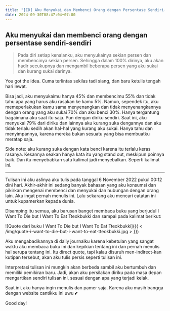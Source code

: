 ```yaml
---
title: "[ID] Aku Menyukai dan Membenci Orang dengan Persentase Sendiri-Sendiri"
date: 2024-09-30T08:47:04+07:00
---
```



## Aku menyukai dan membenci orang dengan persentase sendiri-sendiri


>Pada diri setiap kenalanku, aku menyukainya sekian persen dan membencinya sekian persen. Sehingga dalam 100% dirinya, aku akan hadir secukupnya dan mengambil beberapa persen yang aku sukai dan kurang sukai darinya.


You got the idea. Cuma terlintas sekilas tadi siang, dan baru ketulis tengah hari lewat.


Bisa jadi, aku menyukaimu hanya 45% dan membencimu 55% dan tidak tahu apa yang harus aku rasakan ke kamu 5%. Namun, sependek itu, aku memeperlakukan kamu sama menyenangkan dan tidak menyenangkannya dengan orang yang aku sukai 70% dan aku benci 30%. Hanya tergantung bagaimana aku saat itu saja.
Pun dengan diriku sendiri.
Saat ini, aku menyukai 79% dari diriku dan lainnya aku kurang suka dengannya dan aku tidak terlalu sedih akan hal-hal yang kurang aku sukai. Hanya tahu dan menyimpannya, karena mereka bukan sesuatu yang bisa membuatku meratap saja.


Side note: aku kurang suka dengan kata benci karena itu terlalu keras rasanya. Kesannya seakan hanya kata itu yang stand out, meskipun poinnya baik. Dan itu menyebabkan satu kalimat jadi menyebalkan. Seperti kalimat ini.

---

Tulisan ini aku aslinya aku tulis pada tanggal 6 November 2022 pukul 00:12 dini hari. Akhir-akhir ini sedang banyak bahasan yang aku konsumsi dan pikirkan mengenai membenci dan menyukai dan hubungan dengan orang lain. Aku ingat pernah menulis ini. Lalu sekarang aku mencari catatan ini untuk kupamerkan kepada dunia.

Disamping itu semua, aku barusan banget membaca buku yang berjudul I Want To Die but I Want To Eat Tteokbukki dan sampai pada kalimat berikut: 

![Quote dari buku I Want To Die but I Want To Eat Tteokbukki]({{ < /img/quote-i-want-to-die-but-i-want-to-eat-tteokbukki.jpg > }})

Aku mengabadikannya di daily journalku karena kebetulan yang sangat waktu aku membaca buku ini dan kepikian tentang ini dan pernah menulis hal serupa tentang ini. Itu direct quote, tapi kalau disuruh men-indirect-kan kutipan tersebut, akan aku tulis persis seperti tulisan ini.

Interpretasi tulisan ini mungkin akan berbeda sambil aku bertumbuh dan memiliki pemikiran baru. Jadi, akan aku persilakan diriku pada masa depan mengartikan sendiri tulisan ini, sesuai dengan apa yang terjadi kelak. 

Saat ini, aku hanya ingin menulis dan pamer saja. Karena aku masih bangga dengan website cantikku ini uwu 💕

Good day!